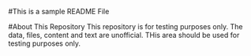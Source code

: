 #This is a sample README File

#About This Repository
This repository is for testing purposes only. The data, files, content and text are unofficial. THis area should be used for testing purposes only.